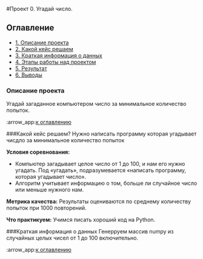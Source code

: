 #Проект 0. Угадай число.

## Оглавление
- [1. Описание проекта](https://github.com/meshkova-if/SF_data_science/blob/main/project_0/README.md#описание-проекта)
- [2. Какой кейс решаем](https://github.com/meshkova-if/SF_data_science/blob/main/project_0/README.md#Какой-кейс-решаем)
- [3. Краткая информация о данных](https://github.com/meshkova-if/SF_data_science/blob/main/project_0/README.md#Краткая-информация-о-данных)
- [4. Этапы работы над проектом](https://github.com/meshkova-if/SF_data_science/blob/main/project_0/README.md#Этапы-работы-над-проектом)
- [5. Результат](https://github.com/meshkova-if/SF_data_science/blob/main/project_0/README.md#Результат)
- [6. Выводы](https://github.com/meshkova-if/SF_data_science/blob/main/project_0/README.md#Выводы)

### Описание проекта
Угадай загаданное компьютером число за минимальное количество попыток.

:arrow_app:[к оглавлению](https://github.com/meshkova-if/SF_data_science/tree/main/project_0#Оглавление)


###Какой кейс решаем?
Нужно написать программу которая угадывает чисдло за минимальное количество попыток

**Условия соревнования:**
- Компьютер загадывает целое число от 1 до 100, и нам его нужно угадать. Под «угадать», подразумевается «написать программу, которая угадывает число».
- Алгоритм учитывает информацию о том, больше ли случайное число или меньше нужного нам.

**Метрика качества:**
Результаты оцениваются по среднему количеству попыток при 1000 повторений.

**Что практикуем:**
Учимся писать хороший код на Python.


###Краткая информация о данных
Генерруем массив numpy из случайных целых чисел от 1 до 100 включительно. 

:arrow_app:[к оглавлению](https://github.com/meshkova-if/SF_data_science/tree/main/project_0#Оглавление)
